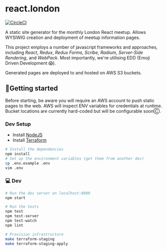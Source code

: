 react.london
============

[![CircleCI](https://circleci.com/gh/redbadger/react.london.svg?style=svg)](https://circleci.com/gh/redbadger/react.london)

A static site generator for the monthly London React meetup. Allows WYSIWIG creation and deployment of meetup information pages.

This project employs a number of javascript frameworks and approaches,
including _React_, _Redux_, _Redux Forms_, _Scribe_, _Radium_, _Server-Side
Rendering_, and _WebPack_. Most importantly, we're utilising EDD (Emoji Driven
Development 😱).

Generated pages are deployed to and hosted on AWS S3 buckets.

## 🏃Getting started

Before starting, be aware you will require an AWS account to push static pages
to the web. AWS will inspect ENV variables for credentials at runtime. Bucket
locations are currently hard-coded but will be configurable soonⒸ.

### Dev Setup

* Install [NodeJS](https://nodejs.org/en/)
* Install [Terraform](https://www.terraform.io/)

```sh
# Install the dependencies
npm install
# Set up the environment variables (get them from another dev)
cp .env.example .env
vim .env
```

### 💻 Dev

```sh
# Run the dev server on localhost:8080
npm start

# Run the tests
npm test
npm test-server
npm test-watch
npm lint

# Provision infrastructure
make terraform-staging
make terraform-staging-apply
```
